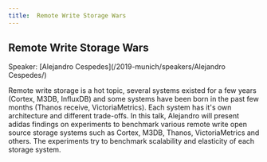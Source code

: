 ```yaml
---
title:  Remote Write Storage Wars
---
```


## Remote Write Storage Wars

Speaker: [Alejandro Cespedes](/2019-munich/speakers/Alejandro Cespedes/)

Remote write storage is a hot topic, several systems existed for a few years (Cortex, M3DB, InfluxDB) and some systems have been born in the past few months (Thanos receive, VictoriaMetrics). Each system has it's own architecture and different trade-offs.  In this talk, Alejandro will present adidas findings on experiments to benchmark various remote write open source storage systems such as Cortex, M3DB, Thanos, VictoriaMetrics and others. The experiments try to benchmark scalability and elasticity of each storage system.
